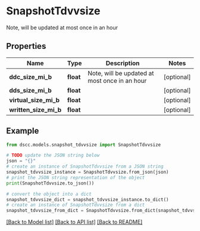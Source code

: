 # SnapshotTdvvsize

Note, will be updated at most once in an hour

## Properties

Name | Type | Description | Notes
------------ | ------------- | ------------- | -------------
**ddc_size_mi_b** | **float** | Note, will be updated at most once in an hour | [optional] 
**dds_size_mi_b** | **float** |  | [optional] 
**virtual_size_mi_b** | **float** |  | [optional] 
**written_size_mi_b** | **float** |  | [optional] 

## Example

```python
from dscc.models.snapshot_tdvvsize import SnapshotTdvvsize

# TODO update the JSON string below
json = "{}"
# create an instance of SnapshotTdvvsize from a JSON string
snapshot_tdvvsize_instance = SnapshotTdvvsize.from_json(json)
# print the JSON string representation of the object
print(SnapshotTdvvsize.to_json())

# convert the object into a dict
snapshot_tdvvsize_dict = snapshot_tdvvsize_instance.to_dict()
# create an instance of SnapshotTdvvsize from a dict
snapshot_tdvvsize_from_dict = SnapshotTdvvsize.from_dict(snapshot_tdvvsize_dict)
```
[[Back to Model list]](../README.md#documentation-for-models) [[Back to API list]](../README.md#documentation-for-api-endpoints) [[Back to README]](../README.md)



